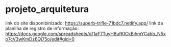 # projeto_arquitetura
link do site disponibinizado: https://superb-trifle-71bdc7.netlify.app/
link da planilha de registro de informação: https://docs.google.com/spreadsheets/d/1aF7TuyH8ufKICkBihmYCabb_N5xo7cV3wKmDz6Qj75o/edit#gid=0
